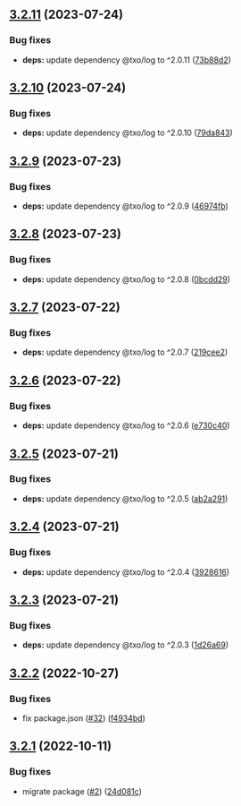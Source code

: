 ## [3.2.11](https://github.com/technology-studio/service-graphql-peer/compare/v3.2.10...v3.2.11) (2023-07-24)


### Bug fixes

* **deps:** update dependency @txo/log to ^2.0.11 ([73b88d2](https://github.com/technology-studio/service-graphql-peer/commit/73b88d295d481eac100e0d6515328e9882b1a3e6))

## [3.2.10](https://github.com/technology-studio/service-graphql-peer/compare/v3.2.9...v3.2.10) (2023-07-24)


### Bug fixes

* **deps:** update dependency @txo/log to ^2.0.10 ([79da843](https://github.com/technology-studio/service-graphql-peer/commit/79da843a672af35f4c70d8db5284562095245d74))

## [3.2.9](https://github.com/technology-studio/service-graphql-peer/compare/v3.2.8...v3.2.9) (2023-07-23)


### Bug fixes

* **deps:** update dependency @txo/log to ^2.0.9 ([46974fb](https://github.com/technology-studio/service-graphql-peer/commit/46974fbbadaa5e3b47743bb605d55732b453fca9))

## [3.2.8](https://github.com/technology-studio/service-graphql-peer/compare/v3.2.7...v3.2.8) (2023-07-23)


### Bug fixes

* **deps:** update dependency @txo/log to ^2.0.8 ([0bcdd29](https://github.com/technology-studio/service-graphql-peer/commit/0bcdd297d7861e16b3256e80994d3edd365358e1))

## [3.2.7](https://github.com/technology-studio/service-graphql-peer/compare/v3.2.6...v3.2.7) (2023-07-22)


### Bug fixes

* **deps:** update dependency @txo/log to ^2.0.7 ([219cee2](https://github.com/technology-studio/service-graphql-peer/commit/219cee2ec697728cb258a3bb99f93fc68b4a4e6e))

## [3.2.6](https://github.com/technology-studio/service-graphql-peer/compare/v3.2.5...v3.2.6) (2023-07-22)


### Bug fixes

* **deps:** update dependency @txo/log to ^2.0.6 ([e730c40](https://github.com/technology-studio/service-graphql-peer/commit/e730c40cadf4dc73113a5211848acef08400c1f0))

## [3.2.5](https://github.com/technology-studio/service-graphql-peer/compare/v3.2.4...v3.2.5) (2023-07-21)


### Bug fixes

* **deps:** update dependency @txo/log to ^2.0.5 ([ab2a291](https://github.com/technology-studio/service-graphql-peer/commit/ab2a291827691a3244ebfac28e2b06397a320707))

## [3.2.4](https://github.com/technology-studio/service-graphql-peer/compare/v3.2.3...v3.2.4) (2023-07-21)


### Bug fixes

* **deps:** update dependency @txo/log to ^2.0.4 ([3928616](https://github.com/technology-studio/service-graphql-peer/commit/392861687f4dd891b6330763f32aff1834cd9897))

## [3.2.3](https://github.com/technology-studio/service-graphql-peer/compare/v3.2.2...v3.2.3) (2023-07-21)


### Bug fixes

* **deps:** update dependency @txo/log to ^2.0.3 ([1d26a69](https://github.com/technology-studio/service-graphql-peer/commit/1d26a69588a4b056bbb603651bb0559427fbe68d))

## [3.2.2](https://github.com/technology-studio/service-graphql-peer/compare/v3.2.1...v3.2.2) (2022-10-27)


### Bug fixes

* fix package.json ([#32](https://github.com/technology-studio/service-graphql-peer/issues/32)) ([f4934bd](https://github.com/technology-studio/service-graphql-peer/commit/f4934bdb503f3f199f54f440b15a3657cb420a0d))

## [3.2.1](https://github.com/technology-studio/service-graphql-peer/compare/v3.2.0...v3.2.1) (2022-10-11)


### Bug fixes

* migrate package ([#2](https://github.com/technology-studio/service-graphql-peer/issues/2)) ([24d081c](https://github.com/technology-studio/service-graphql-peer/commit/24d081cc84705c2804f1457290493c296f9d06b2))
